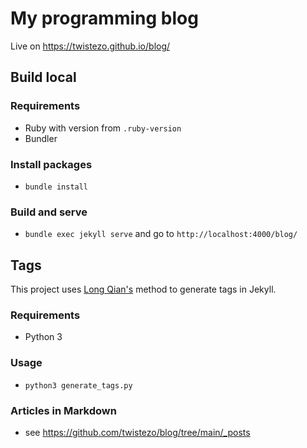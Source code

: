 # My programming blog

Live on https://twistezo.github.io/blog/

## Build local

### Requirements

- Ruby with version from `.ruby-version`
- Bundler

### Install packages

- `bundle install`

### Build and serve

- `bundle exec jekyll serve` and go to `http://localhost:4000/blog/`

## Tags

This project uses [Long Qian's](https://longqian.me/2017/02/09/github-jekyll-tag/) method to generate tags in Jekyll.

### Requirements

- Python 3

### Usage

- `python3 generate_tags.py`

### Articles in Markdown

- see https://github.com/twistezo/blog/tree/main/_posts
